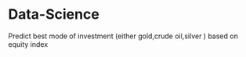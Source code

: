 # Data-Science
Predict best mode of investment (either gold,crude oil,silver ) based on equity index
